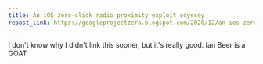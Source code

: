 ```yaml
---
title: An iOS zero-click radio proximity exploit odyssey
repost_link: https://googleprojectzero.blogspot.com/2020/12/an-ios-zero-click-radio-proximity.html?m=1
---
```


I don't know why I didn't link this sooner, but it's really good. Ian Beer is a GOAT
